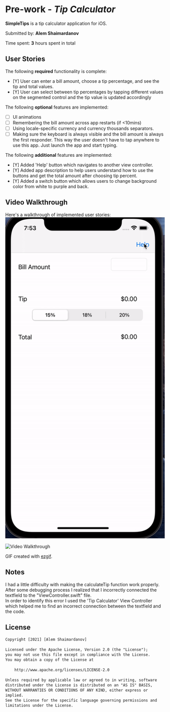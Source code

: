 # Pre-work - *Tip Calculator*

**SimpleTips** is a tip calculator application for iOS.

Submitted by: **Alem Shaimardanov**

Time spent: **3** hours spent in total

## User Stories

The following **required** functionality is complete:

* [Y] User can enter a bill amount, choose a tip percentage, and see the tip and total values.
* [Y] User can select between tip percentages by tapping different values on the segmented control and the tip value is updated accordingly

The following **optional** features are implemented:

* [ ] UI animations
* [ ] Remembering the bill amount across app restarts (if <10mins)
* [ ] Using locale-specific currency and currency thousands separators.
* [ ] Making sure the keyboard is always visible and the bill amount is always the first responder. This way the user doesn't have to tap anywhere to use this app. Just launch the app and start typing.

The following **additional** features are implemented:

- [Y] Added 'Help' button which navigates to another view controller.
- [Y] Added app description to help users understand how to use the buttons and get the total amount after choosing tip percent.
- [Y] Added a switch button which allows users to change background color from white to purple and back.

## Video Walkthrough

Here's a walkthrough of implemented user stories:
![demo gif](images/tip_calc.gif)

<img src='http://i.imgur.com/link/to/your/gif/file.gif' title='Video Walkthrough' width='' alt='Video Walkthrough' />

GIF created with [ezgif](https://ezgif.com/video-to-gif/ezgif-6-3f3d18e8fad2.mov).

## Notes

I had a little difficulty with making the calculateTip function work properly. After some debugging process I realized that I incorrectly connected the textfield to the "ViewController.swift" file.  
In order to identify this error I used the 'Tip Calculator' View Controller which helped me to find an incorrect connection between the textfield and the code.

## License

    Copyright [2021] [Alem Shaimardanov]

    Licensed under the Apache License, Version 2.0 (the "License");
    you may not use this file except in compliance with the License.
    You may obtain a copy of the License at

        http://www.apache.org/licenses/LICENSE-2.0

    Unless required by applicable law or agreed to in writing, software
    distributed under the License is distributed on an "AS IS" BASIS,
    WITHOUT WARRANTIES OR CONDITIONS OF ANY KIND, either express or implied.
    See the License for the specific language governing permissions and
    limitations under the License.
